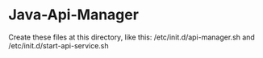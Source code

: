 # Java-Api-Manager

Create these files at this directory, like this: /etc/init.d/api-manager.sh and /etc/init.d/start-api-service.sh
